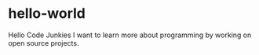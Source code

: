 # hello-world

Hello Code Junkies
I want to learn more about programming by working on open source projects.
